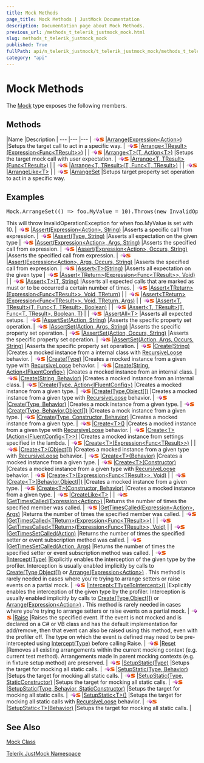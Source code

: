 ```yaml
---
title: Mock Methods
page_title: Mock Methods | JustMock Documentation
description: Documentation page about Mock Methods.
previous_url: /methods_t_telerik_justmock_mock.html
slug: methods_t_telerik_justmock_mock
published: True
fullPath: api/n_telerik_justmock/t_telerik_justmock_mock/methods_t_telerik_justmock_mock/methods_t_telerik_justmock_mock
category: "api"
---
```


# Mock Methods



The [Mock](t_telerik_justmock_mock) type exposes the following members.

## Methods



 |Name |Description |
--- |--- |--- |
![Public method](/icons/pubmethod.gif)![Static member](/icons/static.gif) |[Arrange(Expression&lt;Action&gt;)](m_telerik_justmock_mock_arrange) |Setups the target call to act in a specific way. |
![Public method](/icons/pubmethod.gif)![Static member](/icons/static.gif) |[Arrange&lt;TResult&gt;(Expression&lt;Func&lt;TResult&gt;&gt;)](m_telerik_justmock_mock_arrange__1) | |
![Public method](/icons/pubmethod.gif)![Static member](/icons/static.gif) |[Arrange&lt;T&gt;(T, Action&lt;T&gt;)](m_telerik_justmock_mock_arrange__1_1) |Setups the target mock call with user expectation. |
![Public method](/icons/pubmethod.gif)![Static member](/icons/static.gif) |[Arrange&lt;T, TResult&gt;(Func&lt;TResult&gt;)](m_telerik_justmock_mock_arrange__2) | |
![Public method](/icons/pubmethod.gif)![Static member](/icons/static.gif) |[Arrange&lt;T, TResult&gt;(T, Func&lt;T, TResult&gt;)](m_telerik_justmock_mock_arrange__2_1) | |
![Public method](/icons/pubmethod.gif)![Static member](/icons/static.gif) |[ArrangeLike&lt;T&gt;](m_telerik_justmock_mock_arrangelike__1) | |
![Public method](/icons/pubmethod.gif)![Static member](/icons/static.gif) |[ArrangeSet](m_telerik_justmock_mock_arrangeset) |Setups target property set operation to act in a specific way.
## Examples



<pre xml:space="preserve">Mock.ArrangeSet(() =&gt; foo.MyValue = <span class="highlight-number">10</span>).Throws(<span class="highlight-keyword">new</span> InvalidOperationException());</pre>
This will throw InvalidOperationException for when foo.MyValue is set with 10. |
![Public method](/icons/pubmethod.gif)![Static member](/icons/static.gif) |[Assert(Expression&lt;Action&gt;, String)](m_telerik_justmock_mock_assert) |Asserts a specific call from expression. |
![Public method](/icons/pubmethod.gif)![Static member](/icons/static.gif) |[Assert(Type, String)](m_telerik_justmock_mock_assert_4) |Asserts all expectation on the given type |
![Public method](/icons/pubmethod.gif)![Static member](/icons/static.gif) |[Assert(Expression&lt;Action&gt;, Args, String)](m_telerik_justmock_mock_assert_1) |Asserts the specified call from expression. |
![Public method](/icons/pubmethod.gif)![Static member](/icons/static.gif) |[Assert(Expression&lt;Action&gt;, Occurs, String)](m_telerik_justmock_mock_assert_3) |Asserts the specified call from expression. |
![Public method](/icons/pubmethod.gif)![Static member](/icons/static.gif) |[Assert(Expression&lt;Action&gt;, Args, Occurs, String)](m_telerik_justmock_mock_assert_2) |Asserts the specified call from expression. |
![Public method](/icons/pubmethod.gif)![Static member](/icons/static.gif) |[Assert&lt;T&gt;(String)](m_telerik_justmock_mock_assert__1_3) |Asserts all expectation on the given type |
![Public method](/icons/pubmethod.gif)![Static member](/icons/static.gif) |[Assert&lt;TReturn&gt;(Expression&lt;Func&lt;TResult&gt;&gt;, Void)](m_telerik_justmock_mock_assert__1) | |
![Public method](/icons/pubmethod.gif)![Static member](/icons/static.gif) |[Assert&lt;T&gt;(T, String)](m_telerik_justmock_mock_assert__1_4) |Asserts all expected calls that are marked as must or to be occurred a certain number of times. |
![Public method](/icons/pubmethod.gif)![Static member](/icons/static.gif) |[Assert&lt;TReturn&gt;(Expression&lt;Func&lt;TResult&gt;&gt;, Void, TReturn)](m_telerik_justmock_mock_assert__1_1) | |
![Public method](/icons/pubmethod.gif)![Static member](/icons/static.gif) |[Assert&lt;TReturn&gt;(Expression&lt;Func&lt;TResult&gt;&gt;, Void, TReturn, Args)](m_telerik_justmock_mock_assert__1_2) | |
![Public method](/icons/pubmethod.gif)![Static member](/icons/static.gif) |[Assert&lt;T, TResult&gt;(T, Func&lt;T, TResult&gt;, Boolean)](m_telerik_justmock_mock_assert__2) | |
![Public method](/icons/pubmethod.gif)![Static member](/icons/static.gif) |[Assert&lt;T, TResult&gt;(T, Func&lt;T, TResult&gt;, Boolean, T)](m_telerik_justmock_mock_assert__2_1) | |
![Public method](/icons/pubmethod.gif)![Static member](/icons/static.gif) |[AssertAll&lt;T&gt;](m_telerik_justmock_mock_assertall__1) |Asserts all expected setups. |
![Public method](/icons/pubmethod.gif)![Static member](/icons/static.gif) |[AssertSet(Action, String)](m_telerik_justmock_mock_assertset) |Asserts the specific property set operation. |
![Public method](/icons/pubmethod.gif)![Static member](/icons/static.gif) |[AssertSet(Action, Args, String)](m_telerik_justmock_mock_assertset_1) |Asserts the specific property set operation. |
![Public method](/icons/pubmethod.gif)![Static member](/icons/static.gif) |[AssertSet(Action, Occurs, String)](m_telerik_justmock_mock_assertset_3) |Asserts the specific property set operation. |
![Public method](/icons/pubmethod.gif)![Static member](/icons/static.gif) |[AssertSet(Action, Args, Occurs, String)](m_telerik_justmock_mock_assertset_2) |Asserts the specific property set operation. |
![Public method](/icons/pubmethod.gif)![Static member](/icons/static.gif) |[Create(String)](m_telerik_justmock_mock_create) |Creates a mocked instance from a internal class with [RecursiveLoose](t_telerik_justmock_behavior) behavior. |
![Public method](/icons/pubmethod.gif)![Static member](/icons/static.gif) |[Create(Type)](m_telerik_justmock_mock_create_3) |Creates a mocked instance from a given type with [RecursiveLoose](t_telerik_justmock_behavior) behavior. |
![Public method](/icons/pubmethod.gif)![Static member](/icons/static.gif) |[Create(String, Action&lt;IFluentConfig&gt;)](m_telerik_justmock_mock_create_1) |Creates a mocked instance from an internal class. |
![Public method](/icons/pubmethod.gif)![Static member](/icons/static.gif) |[Create(String, Behavior)](m_telerik_justmock_mock_create_2) |Creates a mocked instance from an internal class. |
![Public method](/icons/pubmethod.gif)![Static member](/icons/static.gif) |[Create(Type, Action&lt;IFluentConfig&gt;)](m_telerik_justmock_mock_create_4) |Creates a mocked instance from a given type. |
![Public method](/icons/pubmethod.gif)![Static member](/icons/static.gif) |[Create(Type,Object[])](m_telerik_justmock_mock_create_5) |Creates a mocked instance from a given type with [RecursiveLoose](t_telerik_justmock_behavior) behavior. |
![Public method](/icons/pubmethod.gif)![Static member](/icons/static.gif) |[Create(Type, Behavior)](m_telerik_justmock_mock_create_6) |Creates a mock instance from a given type. |
![Public method](/icons/pubmethod.gif)![Static member](/icons/static.gif) |[Create(Type, Behavior,Object[])](m_telerik_justmock_mock_create_7) |Creates a mock instance from a given type. |
![Public method](/icons/pubmethod.gif)![Static member](/icons/static.gif) |[Create(Type, Constructor, Behavior)](m_telerik_justmock_mock_create_8) |Creates a mocked instance from a given type. |
![Public method](/icons/pubmethod.gif)![Static member](/icons/static.gif) |[Create&lt;T&gt;()](m_telerik_justmock_mock_create__1) |Creates a mocked instance from a given type with [RecursiveLoose](t_telerik_justmock_behavior) behavior. |
![Public method](/icons/pubmethod.gif)![Static member](/icons/static.gif) |[Create&lt;T&gt;(Action&lt;IFluentConfig&lt;T&gt;&gt;)](m_telerik_justmock_mock_create__1_1) |Creates a mocked instance from settings specified in the lambda. |
![Public method](/icons/pubmethod.gif)![Static member](/icons/static.gif) |[Create&lt;T&gt;(Expression&lt;Func&lt;TResult&gt;&gt;)](m_telerik_justmock_mock_create__1_2) | |
![Public method](/icons/pubmethod.gif)![Static member](/icons/static.gif) |[Create&lt;T&gt;(Object[])](m_telerik_justmock_mock_create__1_4) |Creates a mocked instance from a given type with [RecursiveLoose](t_telerik_justmock_behavior) behavior. |
![Public method](/icons/pubmethod.gif)![Static member](/icons/static.gif) |[Create&lt;T&gt;(Behavior)](m_telerik_justmock_mock_create__1_5) |Creates a mocked instance from a given type. |
![Public method](/icons/pubmethod.gif)![Static member](/icons/static.gif) |[Create&lt;T&gt;(Constructor)](m_telerik_justmock_mock_create__1_7) |Creates a mocked instance from a given type with [RecursiveLoose](t_telerik_justmock_behavior) behavior. |
![Public method](/icons/pubmethod.gif)![Static member](/icons/static.gif) |[Create&lt;T&gt;(Expression&lt;Func&lt;TResult&gt;&gt;, Void)](m_telerik_justmock_mock_create__1_3) | |
![Public method](/icons/pubmethod.gif)![Static member](/icons/static.gif) |[Create&lt;T&gt;(Behavior,Object[])](m_telerik_justmock_mock_create__1_6) |Creates a mocked instance from a given type. |
![Public method](/icons/pubmethod.gif)![Static member](/icons/static.gif) |[Create&lt;T&gt;(Constructor, Behavior)](m_telerik_justmock_mock_create__1_8) |Creates a mocked instance from a given type. |
![Public method](/icons/pubmethod.gif)![Static member](/icons/static.gif) |[CreateLike&lt;T&gt;](m_telerik_justmock_mock_createlike__1) | |
![Public method](/icons/pubmethod.gif)![Static member](/icons/static.gif) |[GetTimesCalled(Expression&lt;Action&gt;)](m_telerik_justmock_mock_gettimescalled) |Returns the number of times the specified member was called. |
![Public method](/icons/pubmethod.gif)![Static member](/icons/static.gif) |[GetTimesCalled(Expression&lt;Action&gt;, Args)](m_telerik_justmock_mock_gettimescalled_1) |Returns the number of times the specified member was called. |
![Public method](/icons/pubmethod.gif)![Static member](/icons/static.gif) |[GetTimesCalled&lt;TReturn&gt;(Expression&lt;Func&lt;TResult&gt;&gt;)](m_telerik_justmock_mock_gettimescalled__1) | |
![Public method](/icons/pubmethod.gif)![Static member](/icons/static.gif) |[GetTimesCalled&lt;TReturn&gt;(Expression&lt;Func&lt;TResult&gt;&gt;, Void)](m_telerik_justmock_mock_gettimescalled__1_1) | |
![Public method](/icons/pubmethod.gif)![Static member](/icons/static.gif) |[GetTimesSetCalled(Action)](m_telerik_justmock_mock_gettimessetcalled) |Returns the number of times the specified setter or event subscription method was called. |
![Public method](/icons/pubmethod.gif)![Static member](/icons/static.gif) |[GetTimesSetCalled(Action, Args)](m_telerik_justmock_mock_gettimessetcalled_1) |Returns the number of times the specified setter or event subscription method was called. |
![Public method](/icons/pubmethod.gif)![Static member](/icons/static.gif) |[Intercept(Type)](m_telerik_justmock_mock_intercept) |Explicitly enables the interception of the given type by the profiler. Interception is usually enabled implicitly by calls to [Create(Type,Object[])](m_telerik_justmock_mock_create_5) or [Arrange(Expression&lt;Action&gt;)](m_telerik_justmock_mock_arrange) . This method is rarely needed in cases where you're trying to arrange setters or raise events on a partial mock. |
![Public method](/icons/pubmethod.gif)![Static member](/icons/static.gif) |[Intercept&lt;TTypeToIntercept&gt;()](m_telerik_justmock_mock_intercept__1) |Explicitly enables the interception of the given type by the profiler. Interception is usually enabled implicitly by calls to [Create(Type,Object[])](m_telerik_justmock_mock_create_5) or [Arrange(Expression&lt;Action&gt;)](m_telerik_justmock_mock_arrange) . This method is rarely needed in cases where you're trying to arrange setters or raise events on a partial mock. |
![Public method](/icons/pubmethod.gif)![Static member](/icons/static.gif) |[Raise](m_telerik_justmock_mock_raise) |Raises the specified event. If the event is not mocked and is declared on a C# or VB class and has the default implementation for add/remove, then that event can also be raised using this method, even with the profiler off. The type on which the event is defined may need to be pre-intercepted using [Intercept(Type)](m_telerik_justmock_mock_intercept) before calling Raise. |
![Public method](/icons/pubmethod.gif)![Static member](/icons/static.gif) |[Reset](m_telerik_justmock_mock_reset) |Removes all existing arrangements within the current mocking context (e.g. current test method). Arrangements made in parent mocking contexts (e.g. in fixture setup method) are preserved. |
![Public method](/icons/pubmethod.gif)![Static member](/icons/static.gif) |[SetupStatic(Type)](m_telerik_justmock_mock_setupstatic) |Setups the target for mocking all static calls. |
![Public method](/icons/pubmethod.gif)![Static member](/icons/static.gif) |[SetupStatic(Type, Behavior)](m_telerik_justmock_mock_setupstatic_1) |Setups the target for mocking all static calls. |
![Public method](/icons/pubmethod.gif)![Static member](/icons/static.gif) |[SetupStatic(Type, StaticConstructor)](m_telerik_justmock_mock_setupstatic_3) |Setups the target for mocking all static calls. |
![Public method](/icons/pubmethod.gif)![Static member](/icons/static.gif) |[SetupStatic(Type, Behavior, StaticConstructor)](m_telerik_justmock_mock_setupstatic_2) |Setups the target for mocking all static calls. |
![Public method](/icons/pubmethod.gif)![Static member](/icons/static.gif) |[SetupStatic&lt;T&gt;()](m_telerik_justmock_mock_setupstatic__1) |Setups the target for mocking all static calls with [RecursiveLoose](t_telerik_justmock_behavior) behavior. |
![Public method](/icons/pubmethod.gif)![Static member](/icons/static.gif) |[SetupStatic&lt;T&gt;(Behavior)](m_telerik_justmock_mock_setupstatic__1_1) |Setups the target for mocking all static calls. |


## See Also



 [Mock Class](t_telerik_justmock_mock) 

 [Telerik.JustMock Namespace](n_telerik_justmock) 



